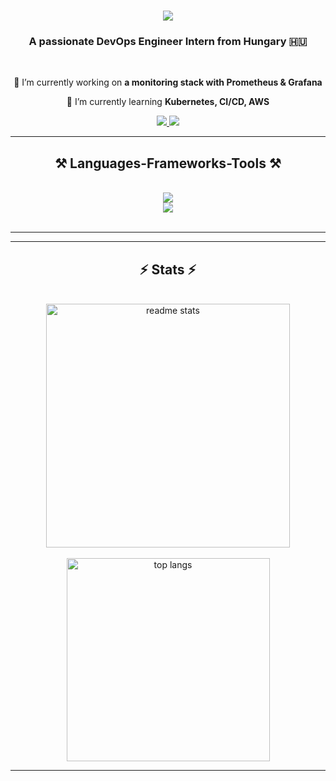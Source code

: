 
<h1 align="center">
    <img src="https://readme-typing-svg.herokuapp.com/?font=Righteous&color=F7F7F7&size=35&center=true&vCenter=true&width=500&height=70&duration=4000&lines=Hi+There!+👋;+I'm+David!;" />
</h1>

<h3 align="center">A passionate DevOps Engineer Intern from Hungary 🇭🇺</h3>

<br/>

<div align="center">
 
 🔭 I’m currently working on **a monitoring stack with Prometheus & Grafana**
 
 🌱 I’m currently learning **Kubernetes, CI/CD, AWS**

 </div>
 
<div align="center"> 
  <a href="mailto:walthierdavid42@gmail.com">
    <img src="https://img.shields.io/badge/Gmail-333333?style=for-the-badge&logo=gmail&logoColor=red" />
  </a>
  <a href="https://linkedin.com/in/walthier-dávid-9b57b2205" target="_blank">
    <img src="https://img.shields.io/badge/LinkedIn-0077B5?style=for-the-badge&logo=linkedin&logoColor=white" target="_blank" />
  </a>
</div>

 <hr/>
 
<h2 align="center">⚒️ Languages-Frameworks-Tools ⚒️</h2>
<br/>
<div align="center">
    <img src="https://skillicons.dev/icons?i=kubernetes,grafana,prometheus,jenkins,githubactions,bash,docker" /><br>
    <img src="https://skillicons.dev/icons?i=aws,postgresql,flask,python,ubuntu,vscode,git"/>
</div>

<br/>
<hr/>

<hr/>

<h2 align="center">⚡ Stats ⚡</h2>
<br>
<div align=center>
  <img width=390 src="https://github-readme-stats.vercel.app/api?username=waltermity&count_private=true&show_icons=true&theme=react&rank_icon=github&border_radius=10" alt="readme stats" />
  <br/> <br>
  <img width=325 align="center" src="https://github-readme-stats.vercel.app/api/top-langs/?username=waltermity&hide=HTML&langs_count=8&layout=compact&theme=react&border_radius=10&size_weight=0.5&count_weight=0.5&exclude_repo=github-readme-stats" alt="top langs" />
</div>

<hr/>

<br/>

<br/>
